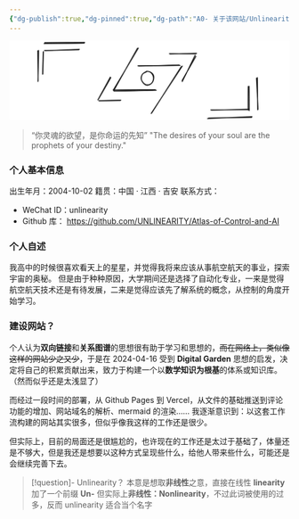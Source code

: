 ```yaml
---
{"dg-publish":true,"dg-pinned":true,"dg-path":"A0- 关于该网站/Unlinearity.md","permalink":"/A0- 关于该网站/Unlinearity/","pinned":true,"dgPassFrontmatter":true,"noteIcon":"","created":"2024-04-19T20:22:30.740+08:00","updated":"2025-08-28T21:53:12.815+08:00"}
---
```



![logo.png](../img/user/Functional%20files/Photo%20Resources/logo.png)

>“你灵魂的欲望，是你命运的先知”
>"The desires of your soul are the prophets of your destiny."
### 个人基本信息
出生年月：2004-10-02    籍贯：中国 · 江西 · 吉安
联系方式：
- WeChat ID：unlinearity
- Github 库： https://github.com/UNLINEARITY/Atlas-of-Control-and-AI

### 个人自述
我高中的时候很喜欢看天上的星星，并觉得我将来应该从事航空航天的事业，探索宇宙的奥秘。
但是由于种种原因，大学期间还是选择了自动化专业，一来是觉得航空航天技术还是有待发展，二来是觉得应该先了解系统的概念，从控制的角度开始学习。 


### 建设网站？
个人认为**双向链接**和**关系图谱**的思想很有助于学习和思想的，~~而在网络上，类似像这样的网站少之又少~~，于是在 2024-04-16 受到 **Digital Garden** 思想的启发，决定将自己的积累贡献出来，致力于构建一个以**数学知识为根基**的体系或知识库。（然而似乎还是太浅显了）

而经过一段时间的部署，从 Github Pages 到 Vercel，从文件的基础推送到评论功能的增加、网站域名的解析、mermaid 的渲染...... 我逐渐意识到：以这套工作流构建的网站其实很多，但似乎像我这样的工作还是很少。

但实际上，目前的局面还是很尴尬的，也许现在的工作还是太过于基础了，体量还是不够大，但是我还是想要以这种方式呈现些什么，给他人带来些什么，可能还是会继续完善下去。

> [!question]- Unlinearity？
> 本意是想取**非线性**之意，直接在线性 **linearity** 加了一个前缀 **Un-** 
> 但实际上**非线性：Nonlinearity**，不过此词被使用的过多，反而 unlinearity 适合当个名字
